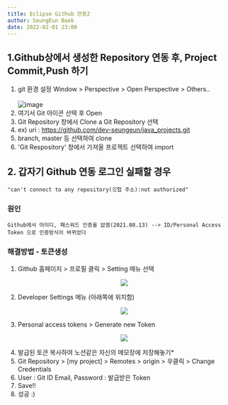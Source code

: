 ```yaml
---
title: Eclipse Github 연동2
author: SeungEun Baek
date: 2022-02-01 23:00
---
```


## 1.Github상에서 생성한 Repository 연동 후, Project Commit,Push 하기
1. git 환경 설정
    Window > Perspective > Open Perspective > Others..    <br><br>
   ![image](https://user-images.githubusercontent.com/80504390/152358573-0dbc6f50-56db-4258-8158-c09aff0758b2.png)
2. 여기서 Git 아이콘 선택 후 Open
3. Git Repository 창에서 Clone a Git Repository 선택
4. ex) uri : https://github.com/dev-seungeun/java_projects.git
5. branch, master 등 선택하여 clone
6. 'Git Respository' 창에서 가져올 프로젝트 선택하여 import

## 2. 갑자기 Github 연동 로그인 실패할 경우
    "can't connect to any repository(깃헙 주소):not authorized"

### 원인
```
Github에서 아이디, 패스워드 인증을 없앰(2021.08.13) --> ID/Personal Access Token 으로 인증방식이 바뀌었다
```

### 해결방법 - 토큰생성
 
1. Github 홈페이지 > 프로필 클릭 > Setting 메뉴 선택<br>
   <p align="center"><img src="https://user-images.githubusercontent.com/80504390/152360015-9a0a658f-eab8-4d1e-9393-1e56e5e3153e.png"></p>
2. Developer Settings 메뉴 (아래쪽에 위치함)<br>
   <p align="center"><img src="https://user-images.githubusercontent.com/80504390/152360123-52833259-9b76-471b-a391-497c10c90cc0.png"></p>
3. Personal access tokens > Generate new Token<br>   
   <p align="center"><img src="https://user-images.githubusercontent.com/80504390/152360230-5cb453fd-8598-4354-a669-5667118ff1d1.png"></p> 
4. 발급된 토큰 복사하여 노션같은 자신의 메모장에 저장해놓기*
5. Git Repository > [my project] > Remotes > origin > 우클릭 > Change Credentials
6. User : Git ID Email, Password : 발급받은 Token
7. Save!!
8. 성공 :)
 
